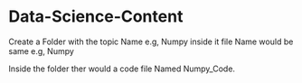 # Data-Science-Content

Create a Folder with the topic Name e.g, Numpy inside it file Name would be same e.g, Numpy

Inside the folder ther would a code file Named Numpy_Code.
